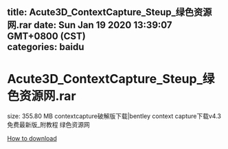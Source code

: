 
title: Acute3D_ContextCapture_Steup_绿色资源网.rar
date: Sun Jan 19 2020 13:39:07 GMT+0800 (CST)    
categories: baidu
---

# Acute3D_ContextCapture_Steup_绿色资源网.rar
size: 355.80 MB
 contextcapture破解版下载|bentley context capture下载v4.3 免费最新版_附教程 绿色资源网
 

[How to download](https://bpcam.bemobtrk.com/go/2ceec3aa-1ca2-46d6-b9ff-aaa5c184517c?jno=4485)
